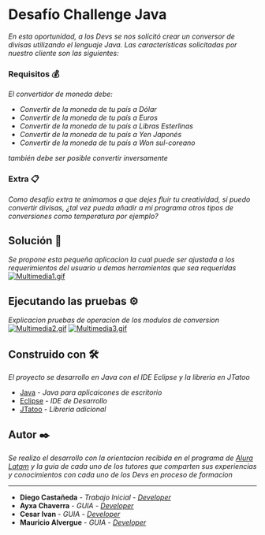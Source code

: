 
#  Desafío Challenge Java

_En esta oportunidad, a los Devs se nos solicitó crear un conversor de divisas utilizando el lenguaje Java. Las características solicitadas por nuestro cliente son las siguientes:_

### Requisitos :moneybag:
_El convertidor de moneda debe:_
* _Convertir de la moneda de tu país a Dólar_
* _Convertir de la moneda de tu país  a Euros_
* _Convertir de la moneda de tu país  a Libras Esterlinas_
* _Convertir de la moneda de tu país  a Yen Japonés_
* _Convertir de la moneda de tu país  a Won sul-coreano_

_también debe ser posible convertir inversamente_

### Extra 📋
_Como desafío extra te animamos a que dejes fluir tu creatividad, si puedo convertir divisas, ¿tal vez pueda añadir a mi programa otros tipos de conversiones como temperatura por ejemplo?_

## Solución :wrench:
_Se propone esta pequeña aplicacion la cual puede ser ajustada a los requerimientos del usuario u demas herramientas que sea requeridas_
[![Multimedia1.gif](https://i.postimg.cc/50t9nTRD/Multimedia1.gif)](https://postimg.cc/2qPf5cmx)

## Ejecutando las pruebas ⚙️
_Explicacion pruebas de operacion de los modulos de conversion_
[![Multimedia2.gif](https://i.postimg.cc/02GQ5YDW/Multimedia2.gif)](https://postimg.cc/PPxh286Y)
[![Multimedia3.gif](https://i.postimg.cc/J0VrM0nC/Multimedia3.gif)](https://postimg.cc/zb7ZkJKx)

## Construido con 🛠️

_El proyecto se desarrollo en Java con el IDE Eclipse y la libreria en JTatoo_
* [Java](https://www.java.com/es/) - _Java para aplicaicones de escritorio_
* [Eclipse](https://www.eclipse.org/downloads/) - _IDE de Desarrollo_
* [JTatoo](http://www.jtattoo.net/) - _Libreria adicional_


## Autor ✒️

_Se realizo el desarrollo con la orientacion recibida en el programa de [Alura Latam](https://www.aluracursos.com/) y la guia de cada uno de los tutores que comparten sus experiencias y conocimientos con cada uno de los Devs en proceso de formacion_

---
* **Diego Castañeda** - *Trabajo Inicial* - [_Developer_](https://www.linkedin.com/in/diegokasta23/)
* **Ayxa Chaverra** - *GUIA* - [_Developer_](https://www.linkedin.com/in/ayxa-chaverra-renteria/)
* **Cesar Ivan** - *GUIA* - [_Developer_](https://www.linkedin.com/in/cesar-ivan-dom%C3%ADnguez-peralta-290ab626a/)
* **Mauricio Alvergue** - *GUIA* - [_Developer_](https://www.linkedin.com/in/mauricio-alvergue-pacheco-86307b16/)


<!-- ⌨️ con ❤️ por [Villanuevand](https://github.com/Villanuevand) 😊 -->